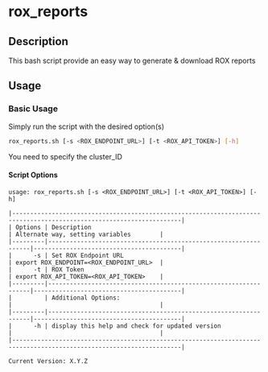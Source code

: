 # rox_reports

## Description

This bash script provide an easy way to generate & download ROX reports

## Usage

### Basic Usage

Simply run the script with the desired option(s)

```bash
rox_reports.sh [-s <ROX_ENDPOINT_URL>] [-t <ROX_API_TOKEN>] [-h]
```

You need to specify the cluster_ID

#### Script Options

```text
usage: rox_reports.sh [-s <ROX_ENDPOINT_URL>] [-t <ROX_API_TOKEN>] [-h]

|---------------------------------------------------------------------------------------------------------------------|
| Options | Description                                                     | Alternate way, setting variables        |
|---------|-----------------------------------------------------------------|-----------------------------------------|
|      -s | Set ROX Endpoint URL                                            | export ROX_ENDPOINT=<ROX_ENDPOINT_URL>  |
|      -t | ROX Token                                                       | export ROX_API_TOKEN=<ROX_API_TOKEN>    |
|---------|-----------------------------------------------------------------|-----------------------------------------|
|         | Additional Options:                                             |                                         |
|---------|-----------------------------------------------------------------|-----------------------------------------|
|      -h | display this help and check for updated version                 |                                         |
|---------------------------------------------------------------------------------------------------------------------|

Current Version: X.Y.Z
```
